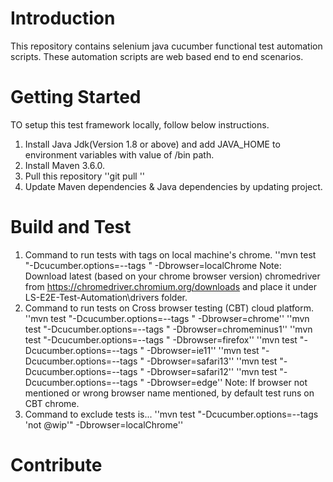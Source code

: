 # Introduction 
This repository contains selenium java cucumber functional test automation scripts. These automation scripts are web based end to end scenarios.

# Getting Started
TO setup this test framework locally, follow below instructions.
1. Install Java Jdk(Version 1.8 or above) and add JAVA_HOME to environment variables with value of /bin path.
2. Install Maven 3.6.0.
4. Pull this repository
''git pull <azure repo path>''
5. Update Maven dependencies & Java dependencies by updating project.

# Build and Test
1. Command to run tests with tags on local machine's chrome.
''mvn test "-Dcucumber.options=--tags <tag>" -Dbrowser=localChrome
Note: Download latest (based on your chrome browser version) chromedriver from https://chromedriver.chromium.org/downloads and place it under LS-E2E-Test-Automation\drivers folder.
2. Command to run tests on Cross browser testing (CBT) cloud platform.
''mvn test "-Dcucumber.options=--tags <tag>" -Dbrowser=chrome''
''mvn test "-Dcucumber.options=--tags <tag>" -Dbrowser=chromeminus1''
''mvn test "-Dcucumber.options=--tags <tag>" -Dbrowser=firefox''
''mvn test "-Dcucumber.options=--tags <tag>" -Dbrowser=ie11''
''mvn test "-Dcucumber.options=--tags <tag>" -Dbrowser=safari13''
''mvn test "-Dcucumber.options=--tags <tag>" -Dbrowser=safari12''
''mvn test "-Dcucumber.options=--tags <tag>" -Dbrowser=edge''
Note: If browser not mentioned or wrong browser name mentioned, by default test runs on CBT chrome.
3. Command to exclude tests is...
''mvn test "-Dcucumber.options=--tags 'not @wip'" -Dbrowser=localChrome''
 
# Contribute
